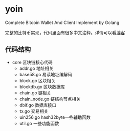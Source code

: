 # yoin
Complete Bitcoin Wallet And Client Implement by Golang

完整的比特币实现，代码里面有很多中文注释。详情可以看[博客]()

## 代码结构
- core 区块链核心代码
  - addr.go 地址相关
  - base58.go 易读地址编解码
  - block.go 区块相关
  - blockdb.go 区块数据库
  - chain.go 链相关
  - chain_node.go 链结构节点相关
  - dbif.go 数据库接口
  - tx.go 交易相关
  - uin256.go hash32byte一些辅助函数
  - util.go 一些功能函数

